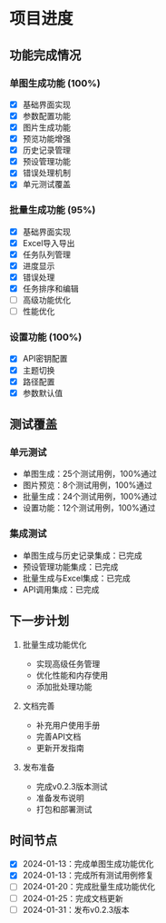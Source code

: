 # 项目进度

## 功能完成情况

### 单图生成功能 (100%)
- [x] 基础界面实现
- [x] 参数配置功能
- [x] 图片生成功能
- [x] 预览功能增强
- [x] 历史记录管理
- [x] 预设管理功能
- [x] 错误处理机制
- [x] 单元测试覆盖

### 批量生成功能 (95%)
- [x] 基础界面实现
- [x] Excel导入导出
- [x] 任务队列管理
- [x] 进度显示
- [x] 错误处理
- [x] 任务排序和编辑
- [ ] 高级功能优化
- [ ] 性能优化

### 设置功能 (100%)
- [x] API密钥配置
- [x] 主题切换
- [x] 路径配置
- [x] 参数默认值

## 测试覆盖

### 单元测试
- 单图生成：25个测试用例，100%通过
- 图片预览：8个测试用例，100%通过
- 批量生成：24个测试用例，100%通过
- 设置功能：12个测试用例，100%通过

### 集成测试
- 单图生成与历史记录集成：已完成
- 预设管理功能集成：已完成
- 批量生成与Excel集成：已完成
- API调用集成：已完成

## 下一步计划

1. 批量生成功能优化
   - 实现高级任务管理
   - 优化性能和内存使用
   - 添加批处理功能

2. 文档完善
   - 补充用户使用手册
   - 完善API文档
   - 更新开发指南

3. 发布准备
   - 完成v0.2.3版本测试
   - 准备发布说明
   - 打包和部署测试

## 时间节点

- [x] 2024-01-13：完成单图生成功能优化
- [x] 2024-01-13：完成所有测试用例修复
- [ ] 2024-01-20：完成批量生成功能优化
- [ ] 2024-01-25：完成文档更新
- [ ] 2024-01-31：发布v0.2.3版本 